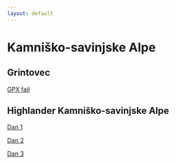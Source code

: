 ```yaml
---
layout: default
---
```


# Kamniško-savinjske Alpe

## Grintovec

[GPX fajl](./grintovec.gpx)

## Highlander Kamniško-savinjske Alpe

[Dan 1](./highlander-dan1.gpx)

[Dan 2](./highlander-dan2.gpx)

[Dan 3](./highlander-dan3.gpx)